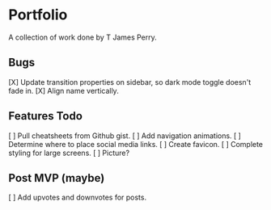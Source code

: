 # Portfolio

A collection of work done by T James Perry.

## Bugs

[X] Update transition properties on sidebar, so dark mode toggle doesn't fade in.
[X] Align name vertically.

## Features Todo

[ ] Pull cheatsheets from Github gist.
[ ] Add navigation animations.
[ ] Determine where to place social media links.
[ ] Create favicon.
[ ] Complete styling for large screens.
[ ] Picture?

## Post MVP (maybe)

[ ] Add upvotes and downvotes for posts.
